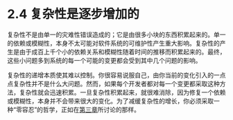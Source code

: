 # 2.4 复杂性是逐步增加的

复杂性不是由单一的灾难性错误造成的；它是由很多小块的东西积累起来的。单一的依赖或模糊性，本身不太可能对软件系统的可维护性产生重大影响。复杂性的产生是由于成百上千个小的依赖关系和模糊性随着时间的推移而积累起来的。最终，这些小问题多到系统的每一个可能的变更都会受到其中几个问题的影响。

复杂性的递增本质使其难以控制。你很容易说服自己，由你当前的变化引入的一点点复杂性并不是什么大问题。然而，如果每个开发者都对每一个变更都采取这种方法，复杂性就会迅速积累。一旦复杂性积累起来，就很难消除，因为修复一个依赖或模糊性，本身并不会带来很大的变化。为了减缓复杂性的增长，你必须采取一种“零容忍”的哲学，正如在[第三章](broken-reference)所讨论的那样。
